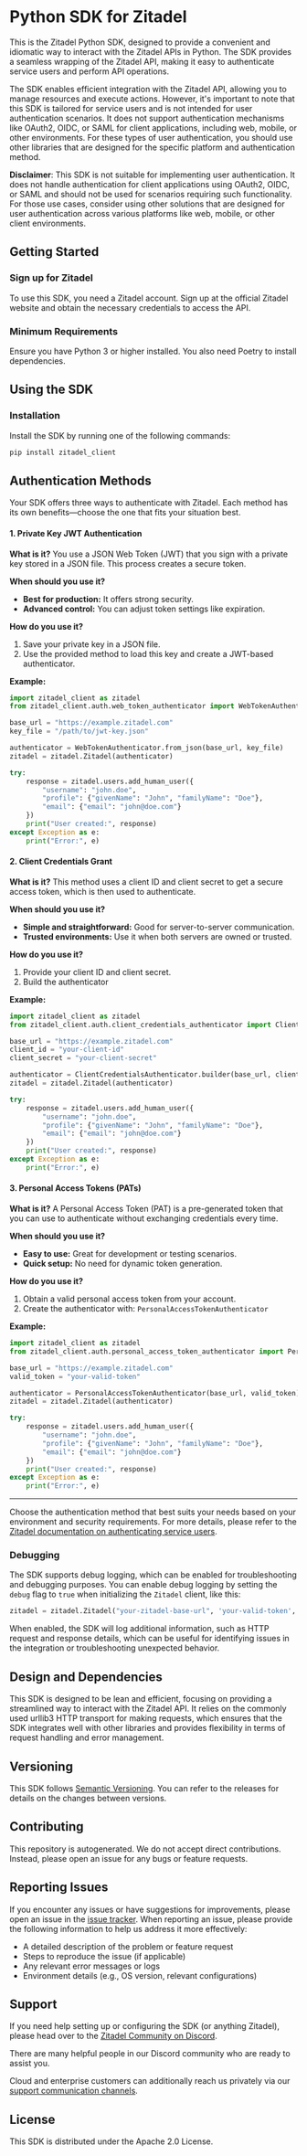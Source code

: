 # Python SDK for Zitadel

This is the Zitadel Python SDK, designed to provide a convenient and idiomatic
way to interact with the Zitadel APIs in Python. The SDK provides a seamless
wrapping of the Zitadel API, making it easy to authenticate service users and
perform API operations.

The SDK enables efficient integration with the Zitadel API, allowing you to
manage resources and execute actions. However, it's important to note that
this SDK is tailored for service users and is not intended for user
authentication scenarios. It does not support authentication mechanisms
like OAuth2, OIDC, or SAML for client applications, including web, mobile,
or other environments. For these types of user authentication, you should
use other libraries that are designed for the specific platform and
authentication method.

**Disclaimer**: This SDK is not suitable for implementing user authentication.
It does not handle authentication for client applications using OAuth2, OIDC,
or SAML and should not be used for scenarios requiring such functionality.
For those use cases, consider using other solutions that are designed for
user authentication across various platforms like web, mobile, or other
client environments.

## Getting Started

### Sign up for Zitadel
To use this SDK, you need a Zitadel account. Sign up at the official
Zitadel website and obtain the necessary credentials to access the API.

### Minimum Requirements
Ensure you have Python 3 or higher installed. You also need Poetry to
install dependencies.

## Using the SDK

### Installation
Install the SDK by running one of the following commands:

```bash
pip install zitadel_client
```

## Authentication Methods

Your SDK offers three ways to authenticate with Zitadel. Each method has its
own benefits—choose the one that fits your situation best.

#### 1. Private Key JWT Authentication

**What is it?**
You use a JSON Web Token (JWT) that you sign with a private key stored in a
JSON file. This process creates a secure token.

**When should you use it?**
- **Best for production:** It offers strong security.
- **Advanced control:** You can adjust token settings like expiration.

**How do you use it?**
1. Save your private key in a JSON file.
2. Use the provided method to load this key and create a JWT-based
   authenticator.

**Example:**

```python
import zitadel_client as zitadel
from zitadel_client.auth.web_token_authenticator import WebTokenAuthenticator

base_url = "https://example.zitadel.com"
key_file = "/path/to/jwt-key.json"

authenticator = WebTokenAuthenticator.from_json(base_url, key_file)
zitadel = zitadel.Zitadel(authenticator)

try:
    response = zitadel.users.add_human_user({
        "username": "john.doe",
        "profile": {"givenName": "John", "familyName": "Doe"},
        "email": {"email": "john@doe.com"}
    })
    print("User created:", response)
except Exception as e:
    print("Error:", e)
```

#### 2. Client Credentials Grant

**What is it?**
This method uses a client ID and client secret to get a secure access token,
which is then used to authenticate.

**When should you use it?**
- **Simple and straightforward:** Good for server-to-server communication.
- **Trusted environments:** Use it when both servers are owned or trusted.

**How do you use it?**
1. Provide your client ID and client secret.
2. Build the authenticator

**Example:**

```python
import zitadel_client as zitadel
from zitadel_client.auth.client_credentials_authenticator import ClientCredentialsAuthenticator

base_url = "https://example.zitadel.com"
client_id = "your-client-id"
client_secret = "your-client-secret"

authenticator = ClientCredentialsAuthenticator.builder(base_url, client_id, client_secret).build()
zitadel = zitadel.Zitadel(authenticator)

try:
    response = zitadel.users.add_human_user({
        "username": "john.doe",
        "profile": {"givenName": "John", "familyName": "Doe"},
        "email": {"email": "john@doe.com"}
    })
    print("User created:", response)
except Exception as e:
    print("Error:", e)
```

#### 3. Personal Access Tokens (PATs)

**What is it?**
A Personal Access Token (PAT) is a pre-generated token that you can use to
authenticate without exchanging credentials every time.

**When should you use it?**
- **Easy to use:** Great for development or testing scenarios.
- **Quick setup:** No need for dynamic token generation.

**How do you use it?**
1. Obtain a valid personal access token from your account.
2. Create the authenticator with: `PersonalAccessTokenAuthenticator`

**Example:**

```python
import zitadel_client as zitadel
from zitadel_client.auth.personal_access_token_authenticator import PersonalAccessTokenAuthenticator

base_url = "https://example.zitadel.com"
valid_token = "your-valid-token"

authenticator = PersonalAccessTokenAuthenticator(base_url, valid_token)
zitadel = zitadel.Zitadel(authenticator)

try:
    response = zitadel.users.add_human_user({
        "username": "john.doe",
        "profile": {"givenName": "John", "familyName": "Doe"},
        "email": {"email": "john@doe.com"}
    })
    print("User created:", response)
except Exception as e:
    print("Error:", e)
```

---

Choose the authentication method that best suits your needs based on your
environment and security requirements. For more details, please refer to the
[Zitadel documentation on authenticating service users](https://zitadel.com/docs/guides/integrate/service-users/authenticate-service-users).

### Debugging
The SDK supports debug logging, which can be enabled for troubleshooting
and debugging purposes. You can enable debug logging by setting the `debug`
flag to `true` when initializing the `Zitadel` client, like this:

```python
zitadel = zitadel.Zitadel("your-zitadel-base-url", 'your-valid-token', lambda config: config.debug = True)
```

When enabled, the SDK will log additional information, such as HTTP request
and response details, which can be useful for identifying issues in the
integration or troubleshooting unexpected behavior.

## Design and Dependencies

This SDK is designed to be lean and efficient, focusing on providing a
streamlined way to interact with the Zitadel API. It relies on the commonly used
urllib3 HTTP transport for making requests, which ensures that
the SDK integrates well with other libraries and provides flexibility
in terms of request handling and error management.

## Versioning
This SDK follows [Semantic Versioning](https://semver.org/). You can refer to
the releases for details on the changes between versions.

## Contributing
This repository is autogenerated. We do not accept direct contributions.
Instead, please open an issue for any bugs or feature requests.

## Reporting Issues

If you encounter any issues or have suggestions for improvements, please
open an issue in the [issue tracker](https://github.com/zitadel/client-python/issues).
When reporting an issue, please provide the following information to help
us address it more effectively:

- A detailed description of the problem or feature request
- Steps to reproduce the issue (if applicable)
- Any relevant error messages or logs
- Environment details (e.g., OS version, relevant configurations)

## Support
If you need help setting up or configuring the SDK (or anything
Zitadel), please head over to the [Zitadel Community on Discord](https://zitadel.com/chat).

There are many helpful people in our Discord community who are ready to
assist you.

Cloud and enterprise customers can additionally reach us privately via our
[support communication channels](https://zitadel.com/docs/legal/service-description/support-services).

## License
This SDK is distributed under the Apache 2.0 License.
